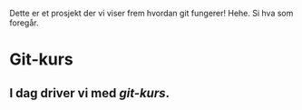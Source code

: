Dette er et prosjekt der vi viser frem hvordan git fungerer! Hehe. Si hva som foregår.
# Git-kurs

## I dag driver vi med _git-kurs_.
